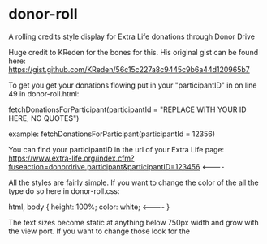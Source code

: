 # donor-roll
A rolling credits style display for Extra Life donations through Donor Drive

Huge credit to KReden for the bones for this. His original gist can be found here: https://gist.github.com/KReden/56c15c227a8c9445c9b6a44d120965b7

To get you get your donations flowing put in your "participantID" in on line 49 in donor-roll.html:

fetchDonationsForParticipant(participantId = "REPLACE WITH YOUR ID HERE, NO QUOTES")

example: fetchDonationsForParticipant(participantId = 12356)

You can find your participantID in the url of your Extra Life page:
https://www.extra-life.org/index.cfm?fuseaction=donordrive.participant&participantID=123456  <----

All the styles are fairly simple.
If you want to change the color of the all the type do so here in donor-roll.css:

html, body {
    height: 100%;
    color: white; <----
}

The text sizes become static at anything below 750px width and grow with the view port.
If you want to change those look for the 